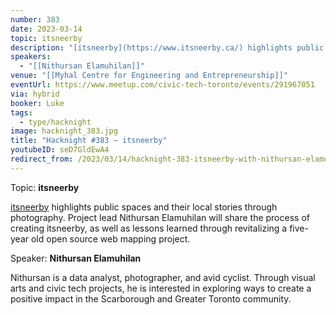 ```yaml
---
number: 383
date: 2023-03-14
topic: itsneerby
description: "[itsneerby](https://www.itsneerby.ca/) highlights public spaces and their local stories through photography. Project lead Nithursan Elamuhilan will share the process of creating itsneerby, as well as lessons learned through revitalizing a five-year old open source web mapping project."
speakers:
  - "[[Nithursan Elamuhilan]]"
venue: "[[Myhal Centre for Engineering and Entrepreneurship]]"
eventUrl: https://www.meetup.com/civic-tech-toronto/events/291967051
via: hybrid
booker: Luke
tags:
  - type/hacknight
image: hacknight_383.jpg
title: "Hacknight #383 – itsneerby"
youtubeID: seD7GldEwA4
redirect_from: /2023/03/14/hacknight-383-itsneerby-with-nithursan-elamuhilan/
---
```

Topic: **itsneerby**

[itsneerby](https://www.itsneerby.ca/) highlights public spaces and their local stories through photography. Project lead Nithursan Elamuhilan will share the process of creating itsneerby, as well as lessons learned through revitalizing a five-year old open source web mapping project.

Speaker: **Nithursan Elamuhilan**

Nithursan is a data analyst, photographer, and avid cyclist. Through visual arts and civic tech projects, he is interested in exploring ways to create a positive impact in the Scarborough and Greater Toronto community.

